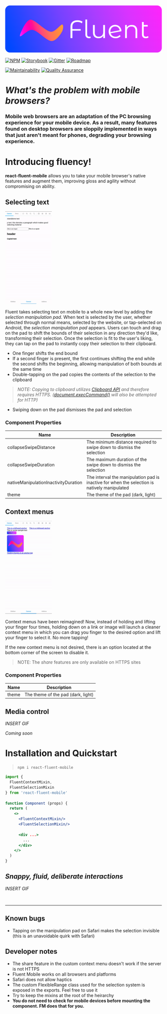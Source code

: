 ![Banner](assets/banner.png)

[![NPM](https://img.shields.io/npm/v/react-fluent-mobile?style=for-the-badge&color=ed3e3e&logo=npm)](https://www.npmjs.com/package/react-fluent-mobile)
[![Storybook](https://img.shields.io/badge/TRY%20IT%20OUT-STORYBOOK-ff69b4?style=for-the-badge&logo=storybook)](https://exorift.github.io/react-fluent-mobile?path=/story/tutorials--selection&panel=false)
[![Gitter](https://img.shields.io/badge/CHAT%20WITH%20US-GITTER-f68d42?style=for-the-badge&logo=gitter)](https://gitter.im/exoRift/react-fluent-mobile)
[![Roadmap](https://img.shields.io/badge/ROADMAP-GITHUB%20PROJECT-2d85e3?style=for-the-badge&logo=trello)](https://github.com/users/exoRift/projects/2/views/4)

[![Maintainability](https://api.codeclimate.com/v1/badges/a6122e76dcb42d834772/maintainability)](https://codeclimate.com/github/exoRift/react-fluent-mobile/maintainability)
[![Quality Assurance](https://img.shields.io/github/workflow/status/exoRift/react-fluent-mobile/Quality%20Assurance/master?label=Quality%20Assurance&logo=github)](https://github.com/exoRift/react-fluent-mobile/actions/workflows/quality_assurance.yml)

# *What's the problem with mobile browsers?*
### Mobile web browsers are an adaptation of the PC browsing experience for your mobile device. As a result, many features found on desktop browsers are sloppily implemented in ways that just aren't meant for phones, degrading your browsing experience.

# Introducing fluency!

**react-fluent-mobile** allows you to take your mobile browser's native features and augment them, improving gloss and agility without compromising on ability.

## Selecting text
<img alt='selectionvideo' src='assets/selection.gif' width='150'/>

Fluent takes selecting text on mobile to a whole new level by adding the *selection manipulation pad*. When text is selected by the user, whether selected through normal means, selected by the website, or tap-selected on Android, the *selection manipulation pad* appears. Users can touch and drag on the pad to shift the bounds of their selection in any direction they'd like, transforming their selection. Once the selection is fit to the user's liking, they can tap on the pad to instantly copy their selection to their clipboard.

- One finger shifts the end bound
- If a second finger is present, the first continues shifting the end while the second shifts the beginning, allowing manipulation of both bounds at the same time
- Double-tapping on the pad copies the contents of the selection to the clipboard
> *NOTE: Copying to clipboard utilizes [Clipboard API](https://developer.mozilla.org/en-US/docs/Web/API/Clipboard_API) and therefore requires HTTPS. ([document.execCommand()](https://developer.mozilla.org/en-US/docs/Web/API/Document/execCommand) will also be attempted for HTTP)*
- Swiping down on the pad dismisses the pad and selection

### Component Properties
Name|Description
-|-
collapseSwipeDistance|The minimum distance required to swipe down to dismiss the selection
collapseSwipeDuration|The maximum duration of the swipe down to dismiss the selection
nativeManipulationInactivityDuration|The interval the manipulation pad is inactive for when the selection is natively manipulated
theme|The theme of the pad (dark, light)

## Context menus
<img alt='contextvideo' src='assets/context.gif' width='150'/>

Context menus have been reimagined! Now, instead of holding and lifting your finger four times, holding down on a link or image will launch a cleaner context menu in which you can drag you finger to the desired option and lift your finger to select it. No more tapping!

If the new context menu is not desired, there is an option located at the bottom corner of the screen to disable it.

> NOTE: The *share* features are only available on HTTPS sites

### Component Properties
Name|Description
-|-
theme|The theme of the pad (dark, light)

## Media control
*INSERT GIF*

*Coming soon*

# Installation and Quickstart
> `npm i react-fluent-mobile`

```jsx
import {
  FluentContextMixin,
  FluentSelectionMixin
} from 'react-fluent-mobile'

function Component (props) {
  return (
    <>
      <FluentContextMixin/>
      <FluentSelectionMixin/>

      <div ...>
        ...
      </div>
    </>
  )
}
```

## *Snappy, fluid, deliberate interactions*
*INSERT GIF*

<br/>

***
## Known bugs
- Tapping on the manipulation pad on Safari makes the selection invisible (this is an unavoidable quirk with Safari)
## Developer notes
- The share feature in the custom context menu doesn't work if the server is not HTTPS
- Fluent Mobile works on all browsers and platforms
- Safari does not allow haptics
- The custom FlexibleRange class used for the selection system is exposed in the exports. Feel free to use it
- Try to keep the mixins at the root of the heirarchy
- **You do not need to check for mobile devices before mounting the component. FM does that for you.**
